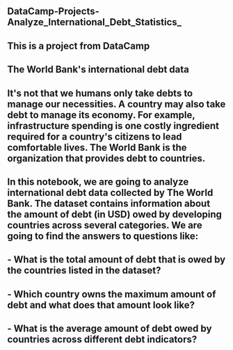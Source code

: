 ## DataCamp-Projects-Analyze_International_Debt_Statistics_
## This is a project from DataCamp 
## The World Bank's international debt data
## It's not that we humans only take debts to manage our necessities. A country may also take debt to manage its economy. For example, infrastructure spending is one costly ingredient required for a country's citizens to lead comfortable lives. The World Bank is the organization that provides debt to countries.

## In this notebook, we are going to analyze international debt data collected by The World Bank. The dataset contains information about the amount of debt (in USD) owed by developing countries across several categories. We are going to find the answers to questions like:

## - What is the total amount of debt that is owed by the countries listed in the dataset?
## - Which country owns the maximum amount of debt and what does that amount look like?
## - What is the average amount of debt owed by countries across different debt indicators?
